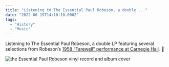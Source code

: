 ```yaml
---
title: "Listening to The Essential Paul Robeson, a double ..."
date: "2022-06-19T14:10:10.000Z"
tags: 
  - "History"
  - "Music"
---
```


Listening to The Essential Paul Robeson, a double LP featuring several selections from Robeson’s [1958 “Farewell” performance at Carnegie Hall](https://www.carnegiehall.org/About/History/Carnegie-Hall-Icons/Paul-Robeson). 🎵

![the Essential Paul Robeson vinyl record and album cover](/img/note-images/0283c5e755.jpg)
